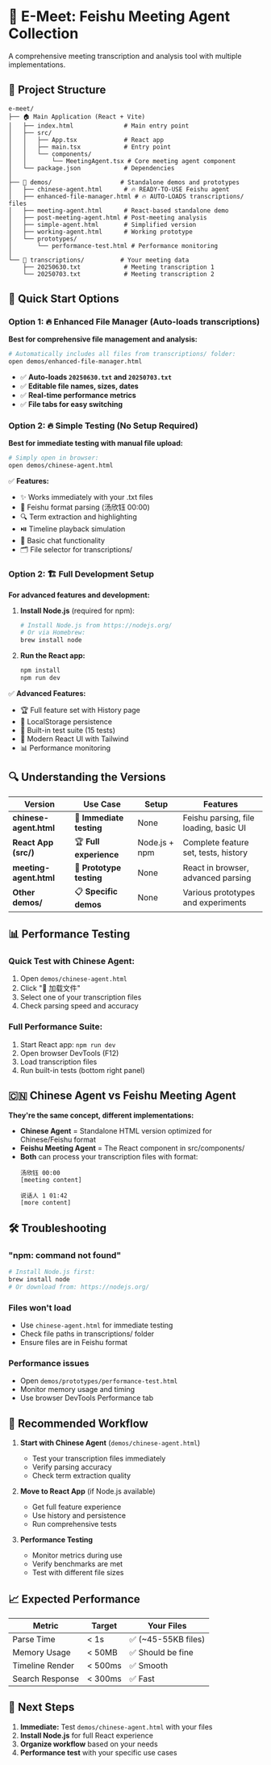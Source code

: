 # 🎯 E-Meet: Feishu Meeting Agent Collection

A comprehensive meeting transcription and analysis tool with multiple implementations.

## 📁 Project Structure

```
e-meet/
├── 🏠 Main Application (React + Vite)
│   ├── index.html              # Main entry point
│   ├── src/
│   │   ├── App.tsx             # React app
│   │   ├── main.tsx            # Entry point
│   │   └── components/
│   │       └── MeetingAgent.tsx # Core meeting agent component
│   └── package.json            # Dependencies
│
├── 📂 demos/                   # Standalone demos and prototypes
│   ├── chinese-agent.html      # 🔥 READY-TO-USE Feishu agent
│   ├── enhanced-file-manager.html # 🔥 AUTO-LOADS transcriptions/ files
│   ├── meeting-agent.html      # React-based standalone demo
│   ├── post-meeting-agent.html # Post-meeting analysis
│   ├── simple-agent.html       # Simplified version
│   ├── working-agent.html      # Working prototype
│   └── prototypes/
│       └── performance-test.html # Performance monitoring
│
└── 📁 transcriptions/          # Your meeting data
    ├── 20250630.txt            # Meeting transcription 1
    └── 20250703.txt            # Meeting transcription 2
```

## 🚀 Quick Start Options

### Option 1: 🔥 **Enhanced File Manager** (Auto-loads transcriptions)

**Best for comprehensive file management and analysis:**

```bash
# Automatically includes all files from transcriptions/ folder:
open demos/enhanced-file-manager.html
```
- ✅ **Auto-loads `20250630.txt` and `20250703.txt`**
- ✅ **Editable file names, sizes, dates**
- ✅ **Real-time performance metrics**
- ✅ **File tabs for easy switching**

### Option 2: 🔥 **Simple Testing** (No Setup Required)

**Best for immediate testing with manual file upload:**

```bash
# Simply open in browser:
open demos/chinese-agent.html
```

✅ **Features:**
- ✨ Works immediately with your .txt files
- 🎯 Feishu format parsing (汤欣钰 00:00)
- 🔍 Term extraction and highlighting
- ⏯️ Timeline playback simulation
- 💬 Basic chat functionality
- 🗂️ File selector for transcriptions/

### Option 2: 🏗️ **Full Development Setup**

**For advanced features and development:**

1. **Install Node.js** (required for npm):
   ```bash
   # Install Node.js from https://nodejs.org/
   # Or via Homebrew:
   brew install node
   ```

2. **Run the React app:**
   ```bash
   npm install
   npm run dev
   ```

✅ **Advanced Features:**
- 🏆 Full feature set with History page
- 💾 LocalStorage persistence
- 🧪 Built-in test suite (15 tests)
- 🎨 Modern React UI with Tailwind
- 📊 Performance monitoring

## 🔍 Understanding the Versions

| Version | Use Case | Setup | Features |
|---------|----------|--------|----------|
| **chinese-agent.html** | 🎯 **Immediate testing** | None | Feishu parsing, file loading, basic UI |
| **React App (src/)** | 🏆 **Full experience** | Node.js + npm | Complete feature set, tests, history |
| **meeting-agent.html** | 🧪 **Prototype testing** | None | React in browser, advanced parsing |
| **Other demos/** | 📋 **Specific demos** | None | Various prototypes and experiments |

## 📊 Performance Testing

### Quick Test with Chinese Agent:
1. Open `demos/chinese-agent.html`
2. Click "📁 加载文件" 
3. Select one of your transcription files
4. Check parsing speed and accuracy

### Full Performance Suite:
1. Start React app: `npm run dev`
2. Open browser DevTools (F12)
3. Load transcription files
4. Run built-in tests (bottom right panel)

## 🇨🇳 Chinese Agent vs Feishu Meeting Agent

**They're the same concept, different implementations:**

- **Chinese Agent** = Standalone HTML version optimized for Chinese/Feishu format
- **Feishu Meeting Agent** = The React component in src/components/
- **Both** can process your transcription files with format:
  ```
  汤欣钰 00:00
  [meeting content]
  
  说话人 1 01:42
  [more content]
  ```

## 🛠️ Troubleshooting

### "npm: command not found"
```bash
# Install Node.js first:
brew install node
# Or download from: https://nodejs.org/
```

### Files won't load
- Use `chinese-agent.html` for immediate testing
- Check file paths in transcriptions/ folder
- Ensure files are in Feishu format

### Performance issues
- Open `demos/prototypes/performance-test.html`
- Monitor memory usage and timing
- Use browser DevTools Performance tab

## 🎯 Recommended Workflow

1. **Start with Chinese Agent** (`demos/chinese-agent.html`)
   - Test your transcription files immediately
   - Verify parsing accuracy
   - Check term extraction quality

2. **Move to React App** (if Node.js available)
   - Get full feature experience
   - Use history and persistence
   - Run comprehensive tests

3. **Performance Testing**
   - Monitor metrics during use
   - Verify benchmarks are met
   - Test with different file sizes

## 📈 Expected Performance

| Metric | Target | Your Files |
|--------|--------|------------|
| Parse Time | < 1s | ✅ (~45-55KB files) |
| Memory Usage | < 50MB | ✅ Should be fine |
| Timeline Render | < 500ms | ✅ Smooth |
| Search Response | < 300ms | ✅ Fast |

## 🔧 Next Steps

1. **Immediate:** Test `demos/chinese-agent.html` with your files
2. **Install Node.js** for full React experience  
3. **Organize workflow** based on your needs
4. **Performance test** with your specific use cases

